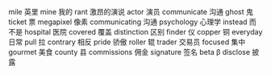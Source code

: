 mile            英里
mine            我的
rant            激昂的演说
actor           演员
communicate         沟通
ghost           鬼
ticket          票
megapixel           像素
communicating           沟通
psychology          心理学
instead         而不是
hospital            医院
covered         覆盖
distinction         区别
finder          仪
copper          铜
everyday            日常
pull            拉
contrary            相反
pride           骄傲
roller          辊
trader          交易员
focused         集中
gourmet         美食
county          县
commissions         佣金
signature           签名
beta            β
disclose            披露